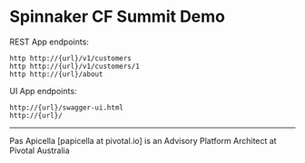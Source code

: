 # Spinnaker CF Summit Demo

REST App endpoints:

```
http http://{url}/v1/customers
http http://{url}/v1/customers/1
http http://{url}/about

```

UI App endpoints:

```
http://{url}/swagger-ui.html
http://{url}/

```

<hr />
Pas Apicella [papicella at pivotal.io] is an Advisory Platform Architect at Pivotal Australia
